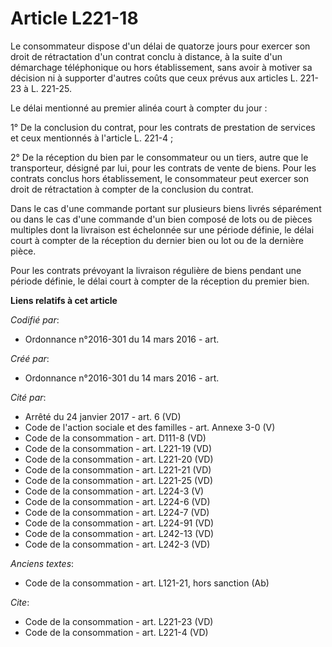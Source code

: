 # Article L221-18

Le consommateur dispose d'un délai de quatorze jours pour exercer son droit de rétractation d'un contrat conclu à distance, à
la suite d'un démarchage téléphonique ou hors établissement, sans avoir à motiver sa décision ni à supporter d'autres coûts
que ceux prévus aux articles L. 221-23 à L. 221-25. 

Le délai mentionné au premier alinéa court à compter du jour : 

1° De la conclusion du contrat, pour les contrats de prestation de services et ceux mentionnés à l'article L. 221-4 ; 

2° De la réception du bien par le consommateur ou un tiers, autre que le transporteur, désigné par lui, pour les contrats de
vente de biens. Pour les contrats conclus hors établissement, le consommateur peut exercer son droit de rétractation à
compter de la conclusion du contrat. 

Dans le cas d'une commande portant sur plusieurs biens livrés séparément ou dans le cas d'une commande d'un bien composé de
lots ou de pièces multiples dont la livraison est échelonnée sur une période définie, le délai court à compter de la
réception du dernier bien ou lot ou de la dernière pièce. 

Pour les contrats prévoyant la livraison régulière de biens pendant une période définie, le délai court à compter de la
réception du premier bien.

**Liens relatifs à cet article**

_Codifié par_:

  - Ordonnance n°2016-301 du 14 mars 2016 - art.

_Créé par_:

  - Ordonnance n°2016-301 du 14 mars 2016 - art.

_Cité par_:

  - Arrêté du 24 janvier 2017 - art. 6 (VD)
  - Code de l'action sociale et des familles - art. Annexe 3-0 (V)
  - Code de la consommation - art. D111-8 (VD)
  - Code de la consommation - art. L221-19 (VD)
  - Code de la consommation - art. L221-20 (VD)
  - Code de la consommation - art. L221-21 (VD)
  - Code de la consommation - art. L221-25 (VD)
  - Code de la consommation - art. L224-3 (V)
  - Code de la consommation - art. L224-6 (VD)
  - Code de la consommation - art. L224-7 (VD)
  - Code de la consommation - art. L224-91 (VD)
  - Code de la consommation - art. L242-13 (VD)
  - Code de la consommation - art. L242-3 (VD)

_Anciens textes_:

  - Code de la consommation - art. L121-21, hors sanction (Ab)

_Cite_:

  - Code de la consommation - art. L221-23 (VD)
  - Code de la consommation - art. L221-4 (VD)
